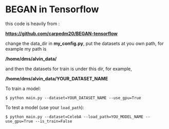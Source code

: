 # BEGAN in Tensorflow

this code is heavily from :

**https://github.com/carpedm20/BEGAN-tensorflow** 

change the data_dir in **my_config.py**, put the datasets at you own path, for example my path is 

**/home/dms/alvin_data/**

and then the datasets for train is under this dir, for example,

**/home/dms/alvin_data/YOUR_DATASET_NAME**

To train a model:

    $ python main.py --dataset=YOUR_DATASET_NAME --use_gpu=True

To test a model (use your `load_path`):

    $ python main.py --dataset=CelebA --load_path=YOU_MODEL_NAME --use_gpu=True --is_train=False

